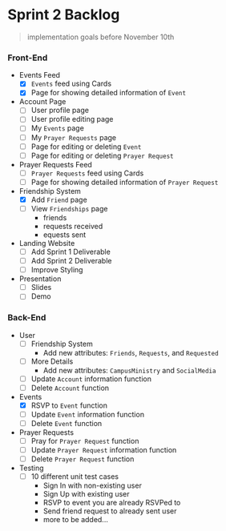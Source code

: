 <!-- @format -->

# Sprint 2 Backlog

> implementation goals before November 10th

### Front-End

- Events Feed
  - [x] `Events` feed using Cards
  - [x] Page for showing detailed information of `Event`
- Account Page
  - [ ] User profile page
  - [ ] User profile editing page
  - [ ] My `Events` page
  - [ ] My `Prayer Requests` page
  - [ ] Page for editing or deleting `Event`
  - [ ] Page for editing or deleting `Prayer Request`
- Prayer Requests Feed
  - [ ] `Prayer Requests` feed using Cards
  - [ ] Page for showing detailed information of `Prayer Request`
- Friendship System
  - [x] Add `Friend` page
  - [ ] View `Friendships` page
    - friends
    - requests received
    - equests sent
- Landing Website
  - [ ] Add Sprint 1 Deliverable
  - [ ] Add Sprint 2 Deliverable
  - [ ] Improve Styling
- Presentation
  - [ ] Slides
  - [ ] Demo

### Back-End

- User
  - [ ] Friendship System
    - Add new attributes: `Friends`, `Requests`, and `Requested`
  - [ ] More Details
    - Add new attributes: `CampusMinistry` and `SocialMedia`
  - [ ] Update `Account` information function
  - [ ] Delete `Account` function
- Events
  - [x] RSVP to `Event` function
  - [ ] Update `Event` information function
  - [ ] Delete `Event` function
- Prayer Requests
  - [ ] Pray for `Prayer Request` function
  - [ ] Update `Prayer Request` information function
  - [ ] Delete `Prayer Request` function
- Testing
  - [ ] 10 different unit test cases
    - Sign In with non-existing user
    - Sign Up with existing user
    - RSVP to event you are already RSVPed to
    - Send friend request to already sent user
    - more to be added...
